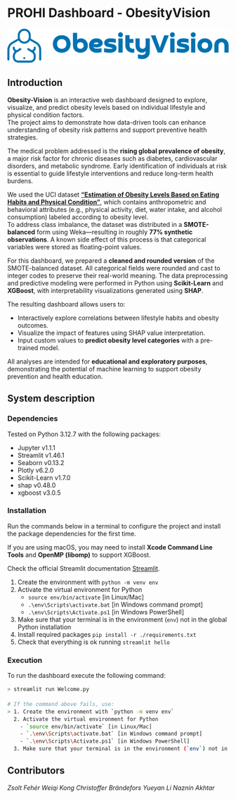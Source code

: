 # PROHI Dashboard - ObesityVision

![Obesity-Vision](./img/logo.svg)

## Introduction

**Obesity-Vision** is an interactive web dashboard designed to explore, visualize, and predict obesity levels based on individual lifestyle and physical condition factors.  
The project aims to demonstrate how data-driven tools can enhance understanding of obesity risk patterns and support preventive health strategies.

The medical problem addressed is the **rising global prevalence of obesity**, a major risk factor for chronic diseases such as diabetes, cardiovascular disorders, and metabolic syndrome. Early identification of individuals at risk is essential to guide lifestyle interventions and reduce long-term health burdens.

We used the UCI dataset [**“Estimation of Obesity Levels Based on Eating Habits and Physical Condition”**](https://archive.ics.uci.edu/dataset/544/estimation+of+obesity+levels+based+on+eating+habits+and+physical+condition), which contains anthropometric and behavioral attributes (e.g., physical activity, diet, water intake, and alcohol consumption) labeled according to obesity level.  
To address class imbalance, the dataset was distributed in a **SMOTE-balanced** form using Weka—resulting in roughly **77% synthetic observations**. A known side effect of this process is that categorical variables were stored as floating-point values.

For this dashboard, we prepared a **cleaned and rounded version** of the SMOTE-balanced dataset. All categorical fields were rounded and cast to integer codes to preserve their real-world meaning. The data preprocessing and predictive modeling were performed in Python using **Scikit-Learn** and **XGBoost**, with interpretability visualizations generated using **SHAP**.

The resulting dashboard allows users to:
- Interactively explore correlations between lifestyle habits and obesity outcomes.  
- Visualize the impact of features using SHAP value interpretation.  
- Input custom values to **predict obesity level categories** with a pre-trained model.

All analyses are intended for **educational and exploratory purposes**, demonstrating the potential of machine learning to support obesity prevention and health education.

## System description

### Dependencies

Tested on Python 3.12.7 with the following packages:
  - Jupyter v1.1.1
  - Streamlit v1.46.1
  - Seaborn v0.13.2
  - Plotly v6.2.0
  - Scikit-Learn v1.7.0
  - shap v0.48.0
  - xgboost v3.0.5

### Installation

Run the commands below in a terminal to configure the project and install the package dependencies for the first time.

If you are using macOS, you may need to install **Xcode Command Line Tools** and **OpenMP (libomp)** to support XGBoost.

Check the official Streamlit documentation [Streamlit](https://docs.streamlit.io/get-started/installation/command-line#prerequisites).

1. Create the environment with `python -m venv env`
2. Activate the virtual environment for Python
   - `source env/bin/activate` [in Linux/Mac]
   - `.\env\Scripts\activate.bat` [in Windows command prompt]
   - `.\env\Scripts\Activate.ps1` [in Windows PowerShell]
3. Make sure that your terminal is in the environment (`env`) not in the global Python installation
4. Install required packages `pip install -r ./requirements.txt`
5. Check that everything is ok running `streamlit hello`

### Execution

To run the dashboard execute the following command:

``` bash
> streamlit run Welcome.py

# If the command above fails, use:
> 1. Create the environment with `python -m venv env`
  2. Activate the virtual environment for Python
    - `source env/bin/activate` [in Linux/Mac]
    - `.\env\Scripts\activate.bat` [in Windows command prompt]
    - `.\env\Scripts\Activate.ps1` [in Windows PowerShell]
  3. Make sure that your terminal is in the environment (`env`) not in the global Python installation
```

## Contributors

_Zsolt Fehér_
_Weiqi Kong_
_Christoffer Brändefors_
_Yueyan Li_
_Naznin Akhtar_